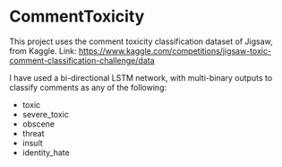 # CommentToxicity

This project uses the comment toxicity classification dataset of Jigsaw, from Kaggle.
Link: https://www.kaggle.com/competitions/jigsaw-toxic-comment-classification-challenge/data

I have used a bi-directional LSTM network, with multi-binary outputs to classify comments as any of the following:

* toxic
* severe_toxic
* obscene
* threat
* insult
* identity_hate
